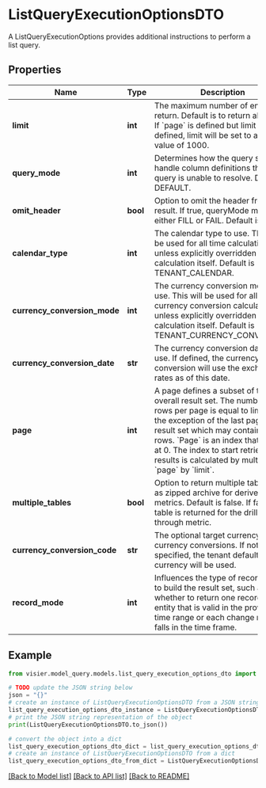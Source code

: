 # ListQueryExecutionOptionsDTO

A ListQueryExecutionOptions provides additional instructions to perform a list query.

## Properties

Name | Type | Description | Notes
------------ | ------------- | ------------- | -------------
**limit** | **int** | The maximum number of entries to return. Default is to return all entries. If &#x60;page&#x60; is defined but  limit is not defined, limit will be set to a default value of 1000. | [optional] 
**query_mode** | **int** | Determines how the query should handle column definitions that the query is unable to resolve. Default is DEFAULT. | [optional] 
**omit_header** | **bool** | Option to omit the header from the result.  If true, queryMode must be either FILL or FAIL.  Default is false. | [optional] 
**calendar_type** | **int** | The calendar type to use. This will be used for all time calculations unless explicitly overridden in  the calculation itself. Default is TENANT_CALENDAR. | [optional] 
**currency_conversion_mode** | **int** | The currency conversion mode to use. This will be used for all currency conversion calculations unless explicitly  overridden in the calculation itself. Default is TENANT_CURRENCY_CONVERSION. | [optional] 
**currency_conversion_date** | **str** | The currency conversion date to use. If defined, the currency conversion will use the exchange rates as of this date. | [optional] 
**page** | **int** | A page defines a subset of the overall result set. The number of rows per page is equal to limit  with the exception of the last page in the result set which may contain fewer rows. &#x60;Page&#x60; is an index  that begins at 0. The index to start retrieving results is calculated by multiplying &#x60;page&#x60; by &#x60;limit&#x60;. | [optional] 
**multiple_tables** | **bool** | Option to return multiple table files as zipped archive for derived metrics.  Default is false. If false, one table is returned for the drill-through metric. | [optional] 
**currency_conversion_code** | **str** | The optional target currency for all currency conversions.  If not specified, the tenant default currency will be used. | [optional] 
**record_mode** | **int** | Influences the type of records used to build the result set, such as whether to return  one record per entity that is valid in the provided time range or each change record  falls in the time frame. | [optional] 

## Example

```python
from visier.model_query.models.list_query_execution_options_dto import ListQueryExecutionOptionsDTO

# TODO update the JSON string below
json = "{}"
# create an instance of ListQueryExecutionOptionsDTO from a JSON string
list_query_execution_options_dto_instance = ListQueryExecutionOptionsDTO.from_json(json)
# print the JSON string representation of the object
print(ListQueryExecutionOptionsDTO.to_json())

# convert the object into a dict
list_query_execution_options_dto_dict = list_query_execution_options_dto_instance.to_dict()
# create an instance of ListQueryExecutionOptionsDTO from a dict
list_query_execution_options_dto_from_dict = ListQueryExecutionOptionsDTO.from_dict(list_query_execution_options_dto_dict)
```
[[Back to Model list]](../README.md#documentation-for-models) [[Back to API list]](../README.md#documentation-for-api-endpoints) [[Back to README]](../README.md)


